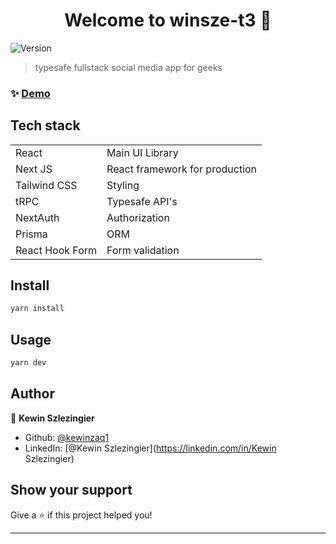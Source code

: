 <h1 align="center">Welcome to winsze-t3 👋</h1>
<p>
  <img alt="Version" src="https://img.shields.io/badge/version-0.1.0-blue.svg?cacheSeconds=2592000" />
</p>

> typesafe fullstack social media app for geeks

### ✨ [Demo](https://www.winsze-t3.vercel.app)

## Tech stack

<table>
  <tr>
  <td>React</td>
  <td>Main UI Library</td>
  </tr>
  <tr>
  <td>Next JS</td>
  <td>React framework for production</td>
  </tr>
  <td>Tailwind CSS</td>
  <td>Styling</td>
  </tr>
  <tr>
  <td>tRPC</td>
  <td>Typesafe API's</td>
  </tr>
  <tr>
  <td>NextAuth</td>
  <td>Authorization</td>
  </tr>
  <tr>
  <td>Prisma</td>
  <td>ORM</td>
  </tr>
  <tr>
  <td>React Hook Form</td>
  <td>Form validation</td>
  </tr>
</table>

## Install

```sh
yarn install
```

## Usage

```sh
yarn dev
```

## Author

👤 **Kewin Szlezingier**

- Github: [@kewinzaq1](https://github.com/kewinzaq1)
- LinkedIn: [@Kewin Szlezingier](<https://linkedin.com/in/Kewin> Szlezingier)

## Show your support

Give a ⭐️ if this project helped you!

---
